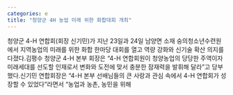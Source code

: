 ```yaml
---
categories: e
title: "청양군 4H 농업 미래 위한 화합대회 개최"
---
```

청양군 4-H 연합회(회장 신기민)가 지난 23일과 24일 남양면 소재 숭의청소년수련원에서 지역농업의 미래를 위한 화합 한마당 대회를 열고 역량 강화와 신기술 확산 의지를 다졌다.김평수 청양군 4-H 본부 회장은 &ldquo;4-H 연합회원이 청양농업의 당당한 주역이자 미래세대를 선도할 인재로서 변화와 도전에 맞서 충분한 잠재력을 발휘해 달라&rdquo;고 당부했다.신기민 연합회장은 &ldquo;4-H 본부 선배님들의 큰 사랑과 관심 속에서 4-H 연합회가 성장할 수 있었다&rdquo;라면서 &ldquo;농업과 농촌, 농민을 위해 